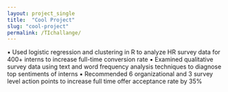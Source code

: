 ```yaml
---
layout: project_single
title:  "Cool Project"
slug: "cool-project"
permalink: /TIchallange/
---
```


▪ Used logistic regression and clustering in R to analyze HR survey data for 400+ interns to increase full-time conversion rate
▪ Examined qualitative survey data using text and word frequency analysis techniques to diagnose top sentiments of interns
▪ Recommended 6 organizational and 3 survey level action points to increase full time offer acceptance rate by 35%